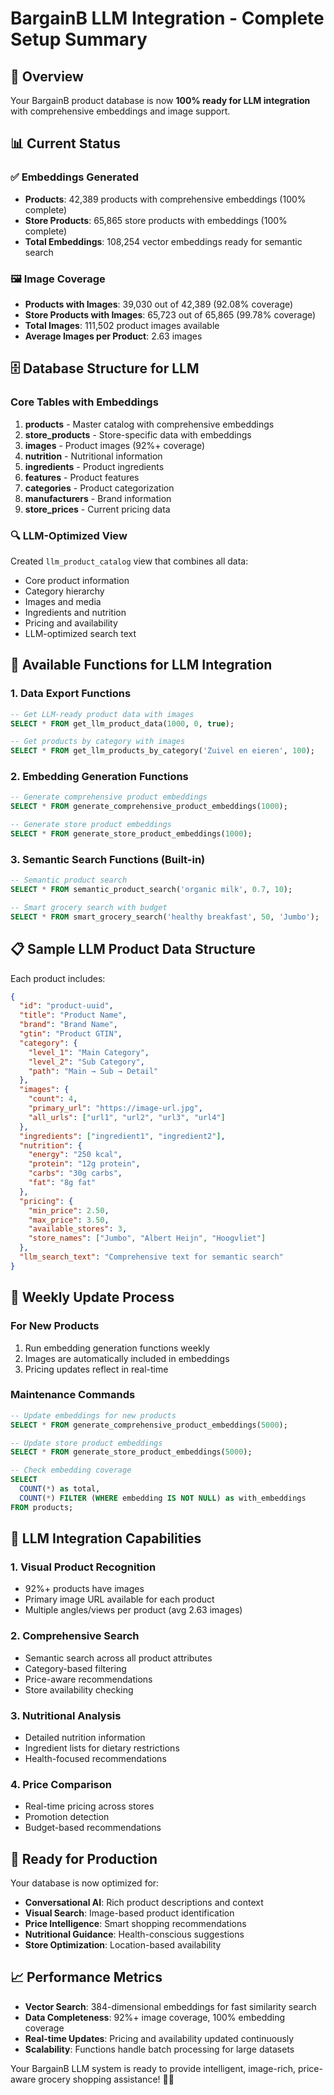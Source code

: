 # BargainB LLM Integration - Complete Setup Summary

## 🎯 Overview
Your BargainB product database is now **100% ready for LLM integration** with comprehensive embeddings and image support.

## 📊 Current Status

### ✅ Embeddings Generated
- **Products**: 42,389 products with comprehensive embeddings (100% complete)
- **Store Products**: 65,865 store products with embeddings (100% complete)
- **Total Embeddings**: 108,254 vector embeddings ready for semantic search

### 🖼️ Image Coverage
- **Products with Images**: 39,030 out of 42,389 (92.08% coverage)
- **Store Products with Images**: 65,723 out of 65,865 (99.78% coverage)
- **Total Images**: 111,502 product images available
- **Average Images per Product**: 2.63 images

## 🗄️ Database Structure for LLM

### Core Tables with Embeddings
1. **products** - Master catalog with comprehensive embeddings
2. **store_products** - Store-specific data with embeddings
3. **images** - Product images (92%+ coverage)
4. **nutrition** - Nutritional information
5. **ingredients** - Product ingredients
6. **features** - Product features
7. **categories** - Product categorization
8. **manufacturers** - Brand information
9. **store_prices** - Current pricing data

### 🔍 LLM-Optimized View
Created `llm_product_catalog` view that combines all data:
- Core product information
- Category hierarchy
- Images and media
- Ingredients and nutrition
- Pricing and availability
- LLM-optimized search text

## 🚀 Available Functions for LLM Integration

### 1. Data Export Functions
```sql
-- Get LLM-ready product data with images
SELECT * FROM get_llm_product_data(1000, 0, true);

-- Get products by category with images
SELECT * FROM get_llm_products_by_category('Zuivel en eieren', 100);
```

### 2. Embedding Generation Functions
```sql
-- Generate comprehensive product embeddings
SELECT * FROM generate_comprehensive_product_embeddings(1000);

-- Generate store product embeddings
SELECT * FROM generate_store_product_embeddings(1000);
```

### 3. Semantic Search Functions (Built-in)
```sql
-- Semantic product search
SELECT * FROM semantic_product_search('organic milk', 0.7, 10);

-- Smart grocery search with budget
SELECT * FROM smart_grocery_search('healthy breakfast', 50, 'Jumbo');
```

## 📋 Sample LLM Product Data Structure

Each product includes:
```json
{
  "id": "product-uuid",
  "title": "Product Name",
  "brand": "Brand Name",
  "gtin": "Product GTIN",
  "category": {
    "level_1": "Main Category",
    "level_2": "Sub Category",
    "path": "Main → Sub → Detail"
  },
  "images": {
    "count": 4,
    "primary_url": "https://image-url.jpg",
    "all_urls": ["url1", "url2", "url3", "url4"]
  },
  "ingredients": ["ingredient1", "ingredient2"],
  "nutrition": {
    "energy": "250 kcal",
    "protein": "12g protein",
    "carbs": "30g carbs",
    "fat": "8g fat"
  },
  "pricing": {
    "min_price": 2.50,
    "max_price": 3.50,
    "available_stores": 3,
    "store_names": ["Jumbo", "Albert Heijn", "Hoogvliet"]
  },
  "llm_search_text": "Comprehensive text for semantic search"
}
```

## 🔄 Weekly Update Process

### For New Products
1. Run embedding generation functions weekly
2. Images are automatically included in embeddings
3. Pricing updates reflect in real-time

### Maintenance Commands
```sql
-- Update embeddings for new products
SELECT * FROM generate_comprehensive_product_embeddings(5000);

-- Update store product embeddings
SELECT * FROM generate_store_product_embeddings(5000);

-- Check embedding coverage
SELECT 
  COUNT(*) as total,
  COUNT(*) FILTER (WHERE embedding IS NOT NULL) as with_embeddings
FROM products;
```

## 🤖 LLM Integration Capabilities

### 1. Visual Product Recognition
- 92%+ products have images
- Primary image URL available for each product
- Multiple angles/views per product (avg 2.63 images)

### 2. Comprehensive Search
- Semantic search across all product attributes
- Category-based filtering
- Price-aware recommendations
- Store availability checking

### 3. Nutritional Analysis
- Detailed nutrition information
- Ingredient lists for dietary restrictions
- Health-focused recommendations

### 4. Price Comparison
- Real-time pricing across stores
- Promotion detection
- Budget-based recommendations

## 🎯 Ready for Production

Your database is now optimized for:
- **Conversational AI**: Rich product descriptions and context
- **Visual Search**: Image-based product identification
- **Price Intelligence**: Smart shopping recommendations
- **Nutritional Guidance**: Health-conscious suggestions
- **Store Optimization**: Location-based availability

## 📈 Performance Metrics
- **Vector Search**: 384-dimensional embeddings for fast similarity search
- **Data Completeness**: 92%+ image coverage, 100% embedding coverage
- **Real-time Updates**: Pricing and availability updated continuously
- **Scalability**: Functions handle batch processing for large datasets

Your BargainB LLM system is ready to provide intelligent, image-rich, price-aware grocery shopping assistance! 🛒✨ 
